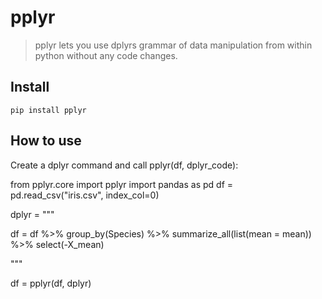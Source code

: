<!--

#################################################
### THIS FILE WAS AUTOGENERATED! DO NOT EDIT! ###
#################################################
# file to edit: index.ipynb
# command to build the docs after a change: nbdev_build_docs

-->

# pplyr

> pplyr lets you use dplyrs grammar of data manipulation from within python without any code changes.


## Install

`pip install pplyr`

## How to use

Create a dplyr command and call pplyr(df, dplyr_code):

from pplyr.core import pplyr
import pandas as pd
df = pd.read_csv("iris.csv", index_col=0)

dplyr = """

df = df %>% group_by(Species) %>% summarize_all(list(mean = mean)) %>% select(-X_mean)

"""

df = pplyr(df, dplyr)
